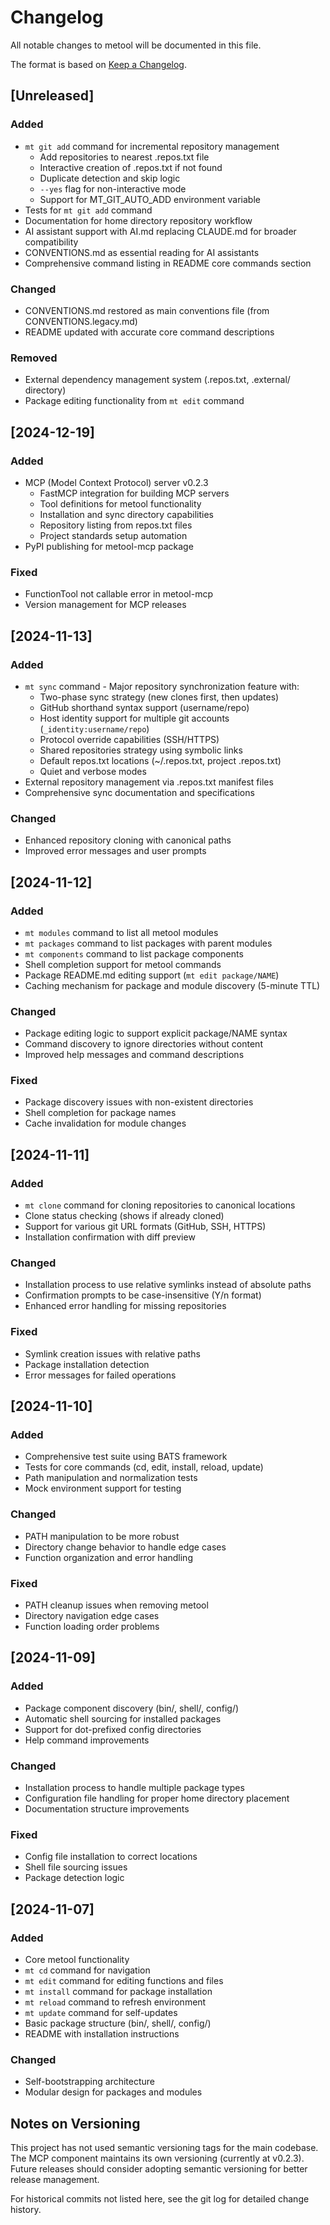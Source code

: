 # Changelog

All notable changes to metool will be documented in this file.

The format is based on [Keep a Changelog](https://keepachangelog.com/en/1.0.0/).

## [Unreleased]

### Added
- `mt git add` command for incremental repository management
  - Add repositories to nearest .repos.txt file
  - Interactive creation of .repos.txt if not found
  - Duplicate detection and skip logic
  - `--yes` flag for non-interactive mode
  - Support for MT_GIT_AUTO_ADD environment variable
- Tests for `mt git add` command
- Documentation for home directory repository workflow
- AI assistant support with AI.md replacing CLAUDE.md for broader compatibility
- CONVENTIONS.md as essential reading for AI assistants
- Comprehensive command listing in README core commands section

### Changed
- CONVENTIONS.md restored as main conventions file (from CONVENTIONS.legacy.md)
- README updated with accurate core command descriptions

### Removed
- External dependency management system (.repos.txt, .external/ directory)
- Package editing functionality from `mt edit` command

## [2024-12-19]

### Added
- MCP (Model Context Protocol) server v0.2.3
  - FastMCP integration for building MCP servers
  - Tool definitions for metool functionality
  - Installation and sync directory capabilities
  - Repository listing from repos.txt files
  - Project standards setup automation
- PyPI publishing for metool-mcp package

### Fixed
- FunctionTool not callable error in metool-mcp
- Version management for MCP releases

## [2024-11-13]

### Added
- `mt sync` command - Major repository synchronization feature with:
  - Two-phase sync strategy (new clones first, then updates)
  - GitHub shorthand syntax support (username/repo)
  - Host identity support for multiple git accounts (`_identity:username/repo`)
  - Protocol override capabilities (SSH/HTTPS)
  - Shared repositories strategy using symbolic links
  - Default repos.txt locations (~/.repos.txt, project .repos.txt)
  - Quiet and verbose modes
- External repository management via .repos.txt manifest files
- Comprehensive sync documentation and specifications

### Changed
- Enhanced repository cloning with canonical paths
- Improved error messages and user prompts

## [2024-11-12]

### Added
- `mt modules` command to list all metool modules
- `mt packages` command to list packages with parent modules
- `mt components` command to list package components
- Shell completion support for metool commands
- Package README.md editing support (`mt edit package/NAME`)
- Caching mechanism for package and module discovery (5-minute TTL)

### Changed
- Package editing logic to support explicit package/NAME syntax
- Command discovery to ignore directories without content
- Improved help messages and command descriptions

### Fixed
- Package discovery issues with non-existent directories
- Shell completion for package names
- Cache invalidation for module changes

## [2024-11-11]

### Added
- `mt clone` command for cloning repositories to canonical locations
- Clone status checking (shows if already cloned)
- Support for various git URL formats (GitHub, SSH, HTTPS)
- Installation confirmation with diff preview

### Changed
- Installation process to use relative symlinks instead of absolute paths
- Confirmation prompts to be case-insensitive (Y/n format)
- Enhanced error handling for missing repositories

### Fixed
- Symlink creation issues with relative paths
- Package installation detection
- Error messages for failed operations

## [2024-11-10]

### Added
- Comprehensive test suite using BATS framework
- Tests for core commands (cd, edit, install, reload, update)
- Path manipulation and normalization tests
- Mock environment support for testing

### Changed
- PATH manipulation to be more robust
- Directory change behavior to handle edge cases
- Function organization and error handling

### Fixed
- PATH cleanup issues when removing metool
- Directory navigation edge cases
- Function loading order problems

## [2024-11-09]

### Added
- Package component discovery (bin/, shell/, config/)
- Automatic shell sourcing for installed packages
- Support for dot-prefixed config directories
- Help command improvements

### Changed
- Installation process to handle multiple package types
- Configuration file handling for proper home directory placement
- Documentation structure improvements

### Fixed
- Config file installation to correct locations
- Shell file sourcing issues
- Package detection logic

## [2024-11-07]

### Added
- Core metool functionality
- `mt cd` command for navigation
- `mt edit` command for editing functions and files
- `mt install` command for package installation
- `mt reload` command to refresh environment
- `mt update` command for self-updates
- Basic package structure (bin/, shell/, config/)
- README with installation instructions

### Changed
- Self-bootstrapping architecture
- Modular design for packages and modules

## Notes on Versioning

This project has not used semantic versioning tags for the main codebase. The MCP component maintains its own versioning (currently at v0.2.3). Future releases should consider adopting semantic versioning for better release management.

For historical commits not listed here, see the git log for detailed change history.